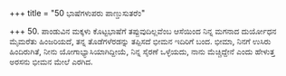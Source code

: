 +++
title = "50 ಭಾಷೆಗಳುಪರು ಪಾಣ್ಡುಸುತರೆಂ"

+++
50. ಪಾಂಡುವಿನ ಮಕ್ಕಳು ಕೊಟ್ಟಭಾಷೆಗೆ ತಪ್ಪುವುದಿಲ್ಲವೆಂಬ ಆಸೆಯಿಂದ ನಿನ್ನ ಮಗನಾದ ದುರ್ಯೋಧನ ಮೈಮರೆತು ಹಿಂಜರಿಯದೆ, ತನ್ನ ತೊಡೆಗಳೆರಡನ್ನು ತಪ್ಪಿಸದೆ ಭೀಮನ ಇದಿರಿಗೆ ಬಂದ. ಭೀಮಾ, ನಿನಗೆ ಉಸಿರು ಹಿಂದಿರುಗಿತೆ, ನೀನು ಯೋಗಾಭ್ಯಾಸಿಯಾಗಿದ್ದೀಯೆ, ನಿನ್ನ ಸೈರಣೆ ಒಳ್ಳೆಯದು, ನಾನು ಮೆಚ್ಚಿದ್ದೇನೆ ಎಂದು ಹೇಳುತ್ತ ಅರಸನು ಭೀಮನ ಮೇಲೆ ಎರಗಿದ.